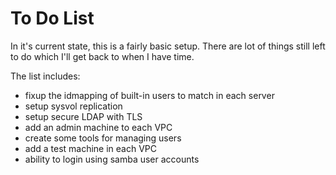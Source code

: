 # To Do List

In it's current state, this is a fairly basic setup. There are lot of things still left to do which
I'll get back to when I have time.

The list includes:

* fixup the idmapping of built-in users to match in each server
* setup sysvol replication
* setup secure LDAP with TLS
* add an admin machine to each VPC
* create some tools for managing users
* add a test machine in each VPC
* ability to login using samba user accounts
